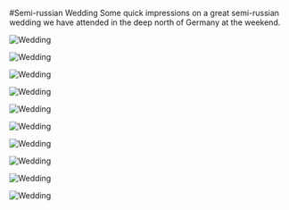 #Semi-russian Wedding
Some quick impressions on a great semi-russian wedding we have attended in the deep north of Germany at the weekend.

![](https://farm3.staticflickr.com/2943/15207523108_1c82389544_b.jpg "Wedding")

![](https://farm4.staticflickr.com/3900/15395781901_a0c3af9826_b.jpg "Wedding")

![](https://farm4.staticflickr.com/3857/15394107585_2d81698273_b.jpg "Wedding")

![](https://farm3.staticflickr.com/2945/15207604357_45a907e0d2_b.jpg "Wedding")

![](https://farm4.staticflickr.com/3857/15393787572_27004a42c5_b.jpg "Wedding")

![](https://farm3.staticflickr.com/2945/15393788672_3a4b2cdb92_b.jpg "Wedding")

![](https://farm4.staticflickr.com/3903/15207366109_97a791e111_b.jpg "Wedding")

![](https://farm4.staticflickr.com/3901/15371089516_f7a2db3712_b.jpg "Wedding")

![](https://farm4.staticflickr.com/3905/15207368239_abc94d5119_b.jpg "Wedding")

![](https://farm3.staticflickr.com/2949/15212158659_8e68d75f41_b.jpg "Wedding")